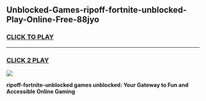 
## Unblocked-Games-ripoff-fortnite-unblocked-Play-Online-Free-88jyo
<h3>
<a href="https://premium76.site?title=ripoff-fortnite-unblocked&ref=26A">CLICK TO PLAY</a></h3>
<hr>

<h3>
<a href="https://premium76.site?title=ripoff-fortnite-unblocked&ref=26A">CLICK 2 PLAY</a>
  
</h3>

<a href="https://premium76.site?title=ripoff-fortnite-unblocked&ref=26A"><img src="https://clearcache.store/games.png"></a>


**ripoff-fortnite-unblocked games unblocked: Your Gateway to Fun and Accessible Online Gaming**
